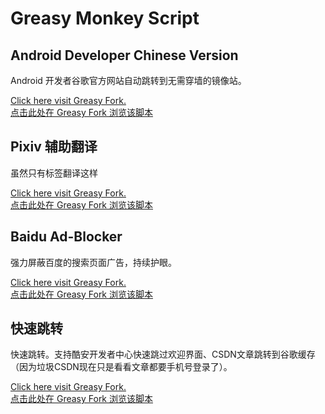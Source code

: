 # Greasy Monkey Script

## Android Developer Chinese Version
Android 开发者谷歌官方网站自动跳转到无需穿墙的镜像站。

<a target="_blank" href="https://greasyfork.org/scripts/37313">Click here visit Greasy Fork.<br>点击此处在 Greasy Fork 浏览该脚本</a>

## Pixiv 辅助翻译
虽然只有标签翻译这样

<a target="_blank" href="https://greasyfork.org/scripts/372551">Click here visit Greasy Fork.<br>点击此处在 Greasy Fork 浏览该脚本</a>

## Baidu Ad-Blocker
强力屏蔽百度的搜索页面广告，持续护眼。

<a target="_blank" href="https://greasyfork.org/scripts/372550">Click here visit Greasy Fork.<br>点击此处在 Greasy Fork 浏览该脚本</a>

## 快速跳转
快速跳转。支持酷安开发者中心快速跳过欢迎界面、CSDN文章跳转到谷歌缓存（因为垃圾CSDN现在只是看看文章都要手机号登录了）。

<a target="_blank" href="https://greasyfork.org/scripts/373756">Click here visit Greasy Fork.<br>点击此处在 Greasy Fork 浏览该脚本</a>
